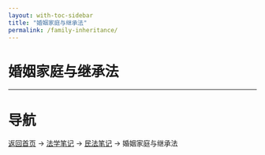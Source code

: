 ```yaml
---
layout: with-toc-sidebar
title: "婚姻家庭与继承法"
permalink: /family-inheritance/
---
```

# 婚姻家庭与继承法

---

# 导航
[返回首页](/) → [法学笔记](/legal-notes/) → [民法笔记](/civil-law/) → 婚姻家庭与继承法
